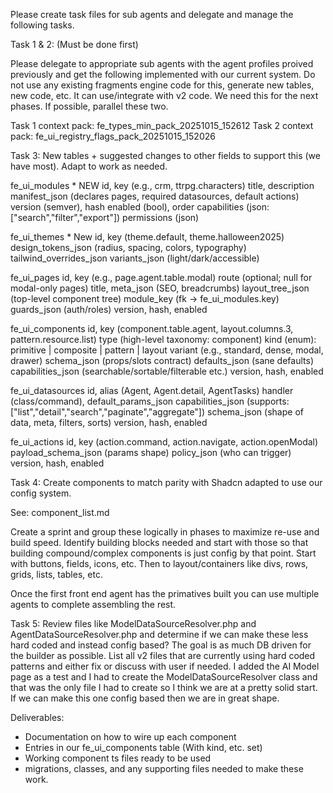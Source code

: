 Please create task files for sub agents and delegate and manage the following tasks. 

Task 1 & 2: (Must be done first)

Please delegate to appropriate sub agents with the agent profiles proived previously and get the following implemented with our current system. Do not use any existing fragments engine code for this, generate new tables, new code, etc. It can use/integrate with v2 code. We need this for the next phases. If possible, parallel these two. 

Task 1 context pack: fe_types_min_pack_20251015_152612
Task 2 context pack: fe_ui_registry_flags_pack_20251015_152026

Task 3: New tables + suggested changes to other fields to support this (we have most). Adapt to work as needed.

fe_ui_modules * NEW
	id, key (e.g., crm, ttrpg.characters)
	title, description
	manifest_json (declares pages, required datasources, default actions)
	version (semver), hash
	enabled (bool), order
	capabilities (json: ["search","filter","export"])
	permissions (json)

fe_ui_themes * New
	id, key (theme.default, theme.halloween2025)
	design_tokens_json (radius, spacing, colors, typography)
	tailwind_overrides_json
	variants_json (light/dark/accessible)

fe_ui_pages
	id, key (e.g., page.agent.table.modal)
	route (optional; null for modal-only pages)
	title, meta_json (SEO, breadcrumbs)
	layout_tree_json (top-level component tree)
	module_key (fk → fe_ui_modules.key)
	guards_json (auth/roles)
	version, hash, enabled

fe_ui_components
	id, key (component.table.agent, layout.columns.3, pattern.resource.list)
	type (high-level taxonomy: component)
	kind (enum): primitive | composite | pattern | layout
	variant (e.g., standard, dense, modal, drawer)
	schema_json (props/slots contract)
	defaults_json (sane defaults)
	capabilities_json (searchable/sortable/filterable etc.)
	version, hash, enabled

fe_ui_datasources
	id, alias (Agent, Agent.detail, AgentTasks)
	handler (class/command), default_params_json
	capabilities_json (supports: ["list","detail","search","paginate","aggregate"])
	schema_json (shape of data, meta, filters, sorts)
	version, hash, enabled

fe_ui_actions
	id, key (action.command, action.navigate, action.openModal)
	payload_schema_json (params shape)
	policy_json (who can trigger)
	version, hash, enabled

Task 4: Create components to match parity with Shadcn adapted to use our config system.

See: component_list.md

Create a sprint and group these logically in phases to maximize re-use and build speed. Identify building blocks needed and start with those so that building compound/complex components is just config by that point. Start with buttons, fields, icons, etc. Then to layout/containers like divs, rows, grids, lists, tables, etc. 

Once the first front end agent has the primatives built you can use multiple agents to complete assembling the rest. 

Task 5: Review files like ModelDataSourceResolver.php and AgentDataSourceResolver.php and determine if we can make these less hard coded and instead config based? The goal is as much DB driven for the builder as possible. List all v2 files that are currently using hard coded patterns and either fix or discuss with user if needed. I added the AI Model page as a test and I had to create the ModelDataSourceResolver class and that was the only file I had to create so I think we are at a pretty solid start. If we can make this one config based then we are in great shape. 

Deliverables:

- Documentation on how to wire up each component
- Entries in our fe_ui_components table (With kind, etc. set)
- Working component ts files ready to be used
- migrations, classes, and any supporting files needed to make these work. 

